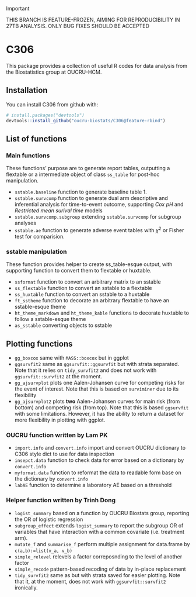 > [!IMPORTANT]
> THIS BRANCH IS FEATURE-FROZEN, AIMING FOR REPRODUCIBILITY IN 27TB ANALYSIS. ONLY BUG FIXES SHOULD BE ACCEPTED


# C306

This package provides a collection of useful R codes for data analysis
from the Biostatistics group at OUCRU-HCM.

## Installation

You can install C306 from github with:

``` r
# install.packages("devtools")
devtools::install_github("oucru-biostats/C306@feature-rbind")
```

## List of functions

### Main functions

These functions’ purpose are to generate report tables, outputting a
flextable or a intermediate object of class `ss_table` for post-hoc
manipulation.

- `sstable.baseline` function to generate baseline table 1.
- `sstable.survcomp` function to generate dual arm descriptive and
  inferential analysis for time-to-event outcome, supporting *Cox pH*
  and *Restricted mean surival time* models
- `sstable.survcomp.subgroup` extending `sstable.survcomp` for subgroup
  analyses
- `sstable.ae` function to generate adverse event tables with $\chi^2$
  or Fisher test for comparision.

### sstable manipulation

These function provides helper to create ss_table-esque output, with
supporting function to convert them to flextable or huxtable.

- `ssformat` function to convert an arbitrary matrix to an sstable
- `ss_flextable` function to convert an sstable to a flextable
- `ss_huxtable` function to convert an sstable to a huxtable
- `ft_sstheme` function to decorate an arbitrary flextable to have an
  sstable-esque theme
- `ht_theme_markdown` and `ht_theme_kable` functions to decorate
  huxtable to follow a sstable-esque theme
- `as_sstable` converting objects to sstable

## Plotting functions

- `gg_boxcox` same with `MASS::boxcox` but in ggplot
- `ggsurvfit2` same as `ggsurvfit::ggsurvfit` but with strata separated.
  Note that it relies on `tidy_survfit2` and does not work with
  `ggsurvfit::survfit2` at the moment.
- `gg_ajsurvplot` plots one Aalen-Johansen curve for competing risks for
  the event of interest. Note that this is based on `surviminer` due to
  its flexibility
- `gg_ajsurvplot2` plots **two** Aalen-Johansen curves for main risk
  (from bottom) and competing risk (from top). Note that this is based
  `ggsurvfit` with some limitations. However, it has the ability to
  return a dataset for more flexibility in plotting with ggplot.

### OUCRU function written by Lam PK

- `import.info` and `convert.info` import and convert OUCRU dictionary
  to C306 style dict to use for data inspection
- `insepct.data` function to check data for error based on a dictionary
  by `convert.info`
- `myformat.data` function to reformat the data to readable form base on
  the dictionary by `convert.info`
- `labAE` function to determine a laboratory AE based on a threshold

### Helper function written by Trinh Dong

- `logist_summary` based on a function by OUCRU Biostats group,
  reporting the OR of logistic regression
- `subgroup_effect` extends `logist_summary` to report the subgroup OR
  of variables that have interaction with a common covariate
  (i.e. treatment arm).
- `mutate_f` and `summarise_f` perform multiple assignment for
  data.frame by `c(a,b):=list(v_a, v_b)`
- `simple_relevel` relevels a factor correposnding to the level of
  another factor
- `simple_recode` pattern-based recoding of data by in-place replacement
- `tidy_survfit2` same as but with strata saved for easier plotting.
  Note that it, at the moment, does not work with `ggsurvfit::survfit2`
  ironically.
